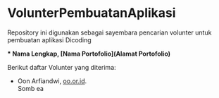 # VolunterPembuatanAplikasi
Repository ini digunakan sebagai sayembara pencarian volunter untuk pembuatan aplikasi Dicoding

**\* Nama Lengkap, [Nama Portofolio](Alamat Portofolio)**


Berikut daftar Volunter yang diterima:

* Oon Arfiandwi, [oo.or.id](https://oo.or.id).  
Somb ea
